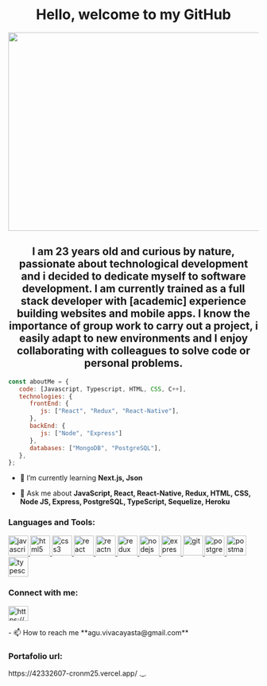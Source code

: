 <h1 align="center">Hello, welcome to my GitHub</h1>

<img src="https://www.videosoftdev.com/images/video_editor/how-to/raindrops/sharper.gif" width="850" height="400">

<h2 align="center">I am 23 years old and curious by nature, passionate about technological development and i decided to dedicate myself to software development.
I am currently trained as a full stack developer with [academic] experience building websites and mobile apps.
I know the importance of group work to carry out a project, i easily adapt to new environments and I enjoy collaborating with colleagues to solve code or personal problems.</h2>

```javascript
const aboutMe = {
   code: [Javascript, Typescript, HTML, CSS, C++],
   technologies: {
      frontEnd: {
         js: ["React", "Redux", "React-Native"],
      },
      backEnd: {
         js: ["Node", "Express"]
      },
      databases: ["MongoDB", "PostgreSQL"],
   },
};
```
- 🌱 I’m currently learning **Next.js, Json**

- 💬 Ask me about **JavaScript, React, React-Native, Redux, HTML, CSS, Node JS, Express, PostgreSQL, TypeScript, Sequelize, Heroku**
<h3 align="left">Languages and Tools:</h3>
<p align="left">  <a href="https://developer.mozilla.org/en-US/docs/Web/JavaScript" target="_blank"> <img src="https://upload.wikimedia.org/wikipedia/commons/thumb/9/99/Unofficial_JavaScript_logo_2.svg/1024px-Unofficial_JavaScript_logo_2.svg.png" alt="javascript" width="40" height="40"/> </a> 
<a href="https://www.w3.org/html/" target="_blank"> <img src="https://upload.wikimedia.org/wikipedia/commons/thumb/3/38/HTML5_Badge.svg/600px-HTML5_Badge.svg.png" alt="html5" width="40" height="40"/> </a>
<a href="https://www.w3schools.com/css/" target="_blank"> <img src="https://cdn4.iconfinder.com/data/icons/social-media-logos-6/512/121-css3-512.png" alt="css3" width="40" height="40"/> </a> 
<a href="https://reactjs.org/" target="_blank"> <img src="https://seeklogo.com/images/R/react-logo-7B3CE81517-seeklogo.com.png" alt="react" width="40" height="40"/> </a> 
<a href="https://reactnative.dev/" target="_blank"> <img src="https://reactnative.dev/img/header_logo.svg" alt="reactnative" width="40" height="40"/> </a> 
<a href="https://redux.js.org" target="_blank"> <img src="https://seeklogo.com/images/R/redux-logo-9CA6836C12-seeklogo.com.png" alt="redux" width="40" height="40"/> </a>
<a href="https://nodejs.org" target="_blank"> <img src="https://cdn.pixabay.com/photo/2015/04/23/17/41/node-js-736399_960_720.png" alt="nodejs" height="40"/> </a>
<a href="https://expressjs.com" target="_blank"> <img src="https://i.cloudup.com/zfY6lL7eFa-3000x3000.png" alt="express" height="40"/> </a> 
<a href="https://git-scm.com/" target="_blank"> <img src="https://www.vectorlogo.zone/logos/git-scm/git-scm-icon.svg" alt="git" width="40" height="40"/> </a> 
<a href="https://www.postgresql.org" target="_blank"> <img src="https://upload.wikimedia.org/wikipedia/commons/thumb/2/29/Postgresql_elephant.svg/1200px-Postgresql_elephant.svg.png" alt="postgresql" width="40" height="40"/> </a> 
<a href="https://postman.com" target="_blank"> <img src="https://www.vectorlogo.zone/logos/getpostman/getpostman-icon.svg" alt="postman" width="40" height="40"/> </a> 
<a href="https://www.typescriptlang.org/" target="_blank"> <img src="https://upload.wikimedia.org/wikipedia/commons/thumb/4/4c/Typescript_logo_2020.svg/1200px-Typescript_logo_2020.svg.png" alt="typescript" width="40" height="40"/> </a>
</p>

<h3 align="left">Connect with me:</h3>
<p align="left">
<a href="https://www.linkedin.com/in/agustin-g%C3%B3mez-a73632209/" target="_blank"><img align="center" src="https://cdn.jsdelivr.net/npm/simple-icons@3.0.1/icons/linkedin.svg" alt="https://www.linkedin.com/in/agustin-g%C3%B3mez-a73632209/" height="30" width="40" /></a>
</p>
- 📫 How to reach me **agu.vivacayasta@gmail.com**
<h3 align="left">Portafolio url:</h3>
https://42332607-cronm25.vercel.app/
._.
